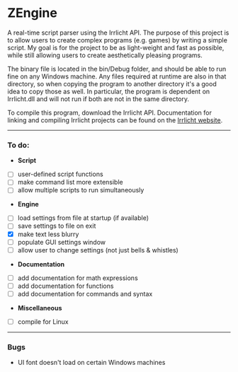 # ZEngine
A real-time script parser using the Irrlicht API.
The purpose of this project is to allow users to create complex programs (e.g. games) by writing a simple script. My goal is for the project to be as light-weight and fast as possible, while still allowing users to create aesthetically pleasing programs.

The binary file is located in the bin/Debug folder, and should be able to run fine on any Windows machine. Any files required at runtime are also in that directory, so when copying the program to another directory it's a good idea to copy those as well. In particular, the program is dependent on Irrlicht.dll and will not run if both are not in the same directory.

To compile this program, download the Irrlicht API.
Documentation for linking and compiling Irrlicht projects can be found on the [Irrlicht website](irrlicht.sourceforge.net "irrlicht.sourceforge.net").

---

### To do:
+ **Script**
 - [ ] user-defined script functions
 - [ ] make command list more extensible
 - [ ] allow multiple scripts to run simultaneously
+ **Engine**
 - [ ] load settings from file at startup (if available)
 - [ ] save settings to file on exit
 - [x] make text less blurry
 - [ ] populate GUI settings window
 - [ ] allow user to change settings (not just bells & whistles)
+ **Documentation**
 - [ ] add documentation for math expressions
 - [ ] add documentation for functions
 - [ ] add documentation for commands and syntax
+ **Miscellaneous**
 - [ ] compile for Linux

---

### Bugs
+ UI font doesn't load on certain Windows machines